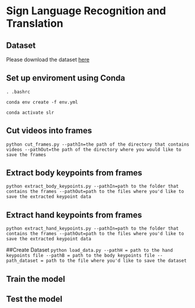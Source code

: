 # Sign Language Recognition and Translation

## Dataset
Please download the dataset [here](https://drive.google.com/file/d/1C7k_m2m4n5VzI4lljMoezc-uowDEgIUh/view)

## Set up enviroment using Conda
`. .bashrc`

`conda env create -f env.yml`

`conda activate slr`

## Cut videos into frames
`python cut_frames.py --pathIn=the path of the directory that contains videos --pathOut=the path of the directory where you would like to save the frames`

## Extract body keypoints from frames
`python extract_body_keypoints.py --pathIn=path to the folder that contains the frames --pathOut=path to the files where you'd like to save the extracted keypoint data`

## Extract hand keypoints from frames
`python extract_hand_keypoints.py --pathIn=path to the folder that contains the frames --pathOut=path to the files where you'd like to save the extracted keypoint data`

##Create Dataset
`python load_data.py --pathH = path to the hand keypoints file --pathB = path to the body keypoints file --path_dataset = path to the file where you'd like to save the dataset`

## Train the model

## Test the model

